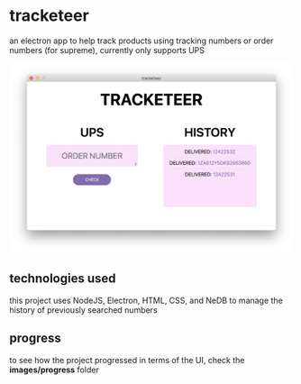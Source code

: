 # tracketeer
an electron app to help track products using tracking numbers or order numbers (for supreme), currently only supports UPS

![tracketeer UI](https://github.com/aboruchovas/tracketeer/blob/master/images/progress/implementing_history4.png)

## technologies used
this project uses NodeJS, Electron, HTML, CSS, and NeDB to manage the history of previously searched numbers

## progress
to see how the project progressed in terms of the UI, check the **images/progress** folder
